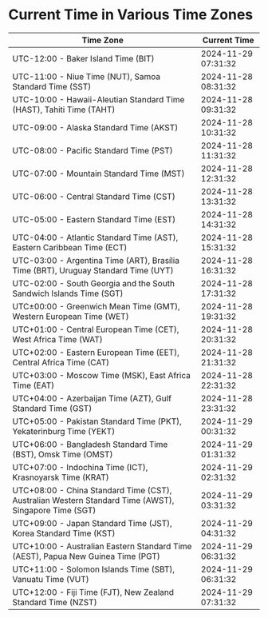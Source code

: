 # Current Time in Various Time Zones

| Time Zone | Current Time |
|-----------|--------------|
| UTC-12:00 - Baker Island Time (BIT) | 2024-11-29 07:31:32 |
| UTC-11:00 - Niue Time (NUT), Samoa Standard Time (SST) | 2024-11-28 08:31:32 |
| UTC-10:00 - Hawaii-Aleutian Standard Time (HAST), Tahiti Time (TAHT) | 2024-11-28 09:31:32 |
| UTC-09:00 - Alaska Standard Time (AKST) | 2024-11-28 10:31:32 |
| UTC-08:00 - Pacific Standard Time (PST) | 2024-11-28 11:31:32 |
| UTC-07:00 - Mountain Standard Time (MST) | 2024-11-28 12:31:32 |
| UTC-06:00 - Central Standard Time (CST) | 2024-11-28 13:31:32 |
| UTC-05:00 - Eastern Standard Time (EST) | 2024-11-28 14:31:32 |
| UTC-04:00 - Atlantic Standard Time (AST), Eastern Caribbean Time (ECT) | 2024-11-28 15:31:32 |
| UTC-03:00 - Argentina Time (ART), Brasília Time (BRT), Uruguay Standard Time (UYT) | 2024-11-28 16:31:32 |
| UTC-02:00 - South Georgia and the South Sandwich Islands Time (SGT) | 2024-11-28 17:31:32 |
| UTC±00:00 - Greenwich Mean Time (GMT), Western European Time (WET) | 2024-11-28 19:31:32 |
| UTC+01:00 - Central European Time (CET), West Africa Time (WAT) | 2024-11-28 20:31:32 |
| UTC+02:00 - Eastern European Time (EET), Central Africa Time (CAT) | 2024-11-28 21:31:32 |
| UTC+03:00 - Moscow Time (MSK), East Africa Time (EAT) | 2024-11-28 22:31:32 |
| UTC+04:00 - Azerbaijan Time (AZT), Gulf Standard Time (GST) | 2024-11-28 23:31:32 |
| UTC+05:00 - Pakistan Standard Time (PKT), Yekaterinburg Time (YEKT) | 2024-11-29 00:31:32 |
| UTC+06:00 - Bangladesh Standard Time (BST), Omsk Time (OMST) | 2024-11-29 01:31:32 |
| UTC+07:00 - Indochina Time (ICT), Krasnoyarsk Time (KRAT) | 2024-11-29 02:31:32 |
| UTC+08:00 - China Standard Time (CST), Australian Western Standard Time (AWST), Singapore Time (SGT) | 2024-11-29 03:31:32 |
| UTC+09:00 - Japan Standard Time (JST), Korea Standard Time (KST) | 2024-11-29 04:31:32 |
| UTC+10:00 - Australian Eastern Standard Time (AEST), Papua New Guinea Time (PGT) | 2024-11-29 06:31:32 |
| UTC+11:00 - Solomon Islands Time (SBT), Vanuatu Time (VUT) | 2024-11-29 06:31:32 |
| UTC+12:00 - Fiji Time (FJT), New Zealand Standard Time (NZST) | 2024-11-29 07:31:32 |
